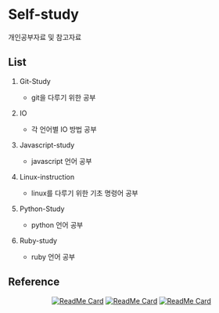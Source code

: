 # Self-study

개인공부자료 및 참고자료

## List
1. Git-Study
   - git을 다루기 위한 공부


2. IO
   - 각 언어별 IO 방법 공부


3. Javascript-study
   - javascript 언어 공부


4. Linux-instruction
   - linux를 다루기 위한 기초 명령어 공부


5. Python-Study
   - python 언어 공부

6. Ruby-study
   - ruby 언어 공부

## Reference

<div align="center">

[![ReadMe Card](https://github-readme-stats.vercel.app/api/pin/?username=ThibaultJanBeyer&repo=cheatsheets&theme=prussian)](https://github.com/ThibaultJanBeyer/cheatsheets.git)
[![ReadMe Card](https://github-readme-stats.vercel.app/api/pin/?username=mortennobel&repo=cpp-cheatsheet&theme=prussian)](https://github.com/mortennobel/cpp-cheatsheet.git)
[![ReadMe Card](https://github-readme-stats.vercel.app/api/pin/?username=python&repo=cpython&theme=prussian)](https://github.com/python/cpython.git)

</div>